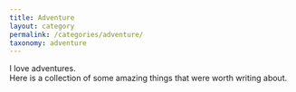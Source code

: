 ```yaml
---
title: Adventure
layout: category
permalink: /categories/adventure/
taxonomy: adventure
---
```


I love adventures.<br>Here is a collection of some amazing things that were worth writing about.